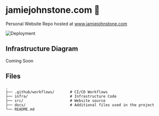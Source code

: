 # jamiejohnstone.com :wave:
Personal Website Repo hosted at www.jamiejohnstone.com

![Deployment](https://github.com/jsjohnstone/jamiejohnstone.com/workflows/Upload%20Website/badge.svg)

## Infrastructure Diagram
Coming Soon

## Files
    .
    ├── .github/workflows/       # CI/CD Workflows
    ├── infra/                   # Infrastructure Code
    ├── src/                     # Website source
    ├── docs/                    # Additional files used in the project
    └── README.md

